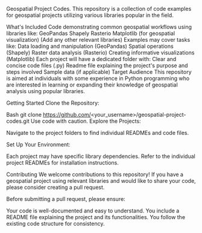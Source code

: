 Geospatial Project Codes.
This repository is a collection of code examples for geospatial projects utilizing various libraries popular in the field.

What's Included
Code demonstrating common geospatial workflows using libraries like:
GeoPandas
Shapely
Rasterio
Matplotlib (for geospatial visualization)
(Add any other relevant libraries)
Examples may cover tasks like:
Data loading and manipulation (GeoPandas)
Spatial operations (Shapely)
Raster data analysis (Rasterio)
Creating informative visualizations (Matplotlib)
Each project will have a dedicated folder with:
Clear and concise code files (.py)
Readme file explaining the project's purpose and steps involved
Sample data (if applicable)
Target Audience
This repository is aimed at individuals with some experience in Python programming who are interested in learning or expanding their knowledge of geospatial analysis using popular libraries.

Getting Started
Clone the Repository:

Bash
git clone https://github.com/<your_username>/geospatial-project-codes.git
Use code with caution.
Explore the Projects:

Navigate to the project folders to find individual READMEs and code files.

Set Up Your Environment:

Each project may have specific library dependencies. Refer to the individual project READMEs for installation instructions.

Contributing
We welcome contributions to this repository! If you have a geospatial project using relevant libraries and would like to share your code, please consider creating a pull request.

Before submitting a pull request, please ensure:

Your code is well-documented and easy to understand.
You include a README file explaining the project and its functionalities.
You follow the existing code structure for consistency.
